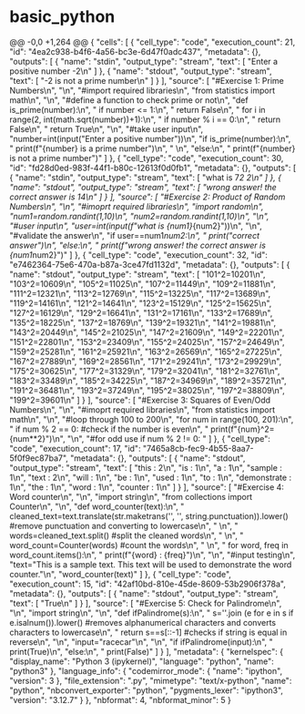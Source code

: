 # basic_python
@@ -0,0 +1,264 @@
{
 "cells": [
  {
   "cell_type": "code",
   "execution_count": 21,
   "id": "4ea2c938-b4f6-4a56-bc3e-6d47f0adc437",
   "metadata": {},
   "outputs": [
    {
     "name": "stdin",
     "output_type": "stream",
     "text": [
      "Enter a positive number -2\n"
     ]
    },
    {
     "name": "stdout",
     "output_type": "stream",
     "text": [
      "-2 is not a prime number\n"
     ]
    }
   ],
   "source": [
    "#Exercise 1: Prime Numbers\n",
    "\n",
    "#import required libraries\n",
    "from statistics import math\n",
    "\n",
    "#define a function to check prime or not\n",
    "def is_prime(number):\n",
    "    if number <= 1:\n",
    "        return False\n",
    "    for i in range(2, int(math.sqrt(number))+1):\n",
    "        if number % i == 0:\n",
    "            return False\n",
    "    return True\n",
    "\n",
    "#take user input\n",
    "number=int(input(\"Enter a positive number\"))\n",
    "if is_prime(number):\n",
    "    print(f\"{number} is a prime number\")\n",
    "    \n",
    "else:\n",
    "    print(f\"{number} is not a prime number\")"
   ]
  },
  {
   "cell_type": "code",
   "execution_count": 30,
   "id": "fd28d0ed-983f-44f1-b80c-12613f0d0fb1",
   "metadata": {},
   "outputs": [
    {
     "name": "stdin",
     "output_type": "stream",
     "text": [
      "what is 7*2 2\n"
     ]
    },
    {
     "name": "stdout",
     "output_type": "stream",
     "text": [
      "wrong answer! the correct answer is 14\n"
     ]
    }
   ],
   "source": [
    "#Exercise 2: Product of Random Numbers\n",
    "\n",
    "#imoprt required libraries\n",
    "import random\n",
    "num1=random.randint(1,10)\n",
    "num2=random.randint(1,10)\n",
    "\n",
    "#user input\n",
    "user=int(input(f\"what is {num1}*{num2}\"))\n",
    "\n",
    "#validate the answer\n",
    "if user==num1*num2:\n",
    "    print(\"correct answer\")\n",
    "else:\n",
    "    print(f\"wrong answer! the correct answer is {num1*num2}\")"
   ]
  },
  {
   "cell_type": "code",
   "execution_count": 32,
   "id": "e7462364-75e6-470a-b87a-3ce47fd1132d",
   "metadata": {},
   "outputs": [
    {
     "name": "stdout",
     "output_type": "stream",
     "text": [
      "101^2=10201\n",
      "103^2=10609\n",
      "105^2=11025\n",
      "107^2=11449\n",
      "109^2=11881\n",
      "111^2=12321\n",
      "113^2=12769\n",
      "115^2=13225\n",
      "117^2=13689\n",
      "119^2=14161\n",
      "121^2=14641\n",
      "123^2=15129\n",
      "125^2=15625\n",
      "127^2=16129\n",
      "129^2=16641\n",
      "131^2=17161\n",
      "133^2=17689\n",
      "135^2=18225\n",
      "137^2=18769\n",
      "139^2=19321\n",
      "141^2=19881\n",
      "143^2=20449\n",
      "145^2=21025\n",
      "147^2=21609\n",
      "149^2=22201\n",
      "151^2=22801\n",
      "153^2=23409\n",
      "155^2=24025\n",
      "157^2=24649\n",
      "159^2=25281\n",
      "161^2=25921\n",
      "163^2=26569\n",
      "165^2=27225\n",
      "167^2=27889\n",
      "169^2=28561\n",
      "171^2=29241\n",
      "173^2=29929\n",
      "175^2=30625\n",
      "177^2=31329\n",
      "179^2=32041\n",
      "181^2=32761\n",
      "183^2=33489\n",
      "185^2=34225\n",
      "187^2=34969\n",
      "189^2=35721\n",
      "191^2=36481\n",
      "193^2=37249\n",
      "195^2=38025\n",
      "197^2=38809\n",
      "199^2=39601\n"
     ]
    }
   ],
   "source": [
    "#Exercise 3: Squares of Even/Odd Numbers\n",
    "\n",
    "#imoprt required libraries\n",
    "from statistics import math\n",
    "\n",
    "#loop through 100 to 200\n",
    "for num in range(100, 201):\n",
    "    if num % 2 == 0:   #check if the number is even\n",
    "        print(f\"{num}^2={num**2}\")\n",
    "\n",
    "#for odd use if num % 2 != 0: "
   ]
  },
  {
   "cell_type": "code",
   "execution_count": 17,
   "id": "7465a8cb-fec9-4b55-8aa7-5f0f9ec87ba7",
   "metadata": {},
   "outputs": [
    {
     "name": "stdout",
     "output_type": "stream",
     "text": [
      "this : 2\n",
      "is : 1\n",
      "a : 1\n",
      "sample : 1\n",
      "text : 2\n",
      "will : 1\n",
      "be : 1\n",
      "used : 1\n",
      "to : 1\n",
      "demonstrate : 1\n",
      "the : 1\n",
      "word : 1\n",
      "counter : 1\n"
     ]
    }
   ],
   "source": [
    "#Exercise 4: Word counter\n",
    "\n",
    "import string\n",
    "from collections import Counter\n",
    "\n",
    "def word_counter(text):\n",
    "    cleaned_text=text.translate(str.maketrans('', '', string.punctuation)).lower()    #remove punctuation and converting to lowercase\n",
    "    \n",
    "    words=cleaned_text.split()     #split the cleaned words\n",
    "    \n",
    "    word_count=Counter(words)      #count the words\n",
    "    \n",
    "    for word, freq in word_count.items():\n",
    "        print(f\"{word} : {freq}\")\n",
    "\n",
    "#input testing\n",
    "text=\"This is a sample text. This text will be used to demonstrate the word counter.\"\n",
    "word_counter(text)"
   ]
  },
  {
   "cell_type": "code",
   "execution_count": 15,
   "id": "42af10bd-810e-45de-8609-53b2906f378a",
   "metadata": {},
   "outputs": [
    {
     "name": "stdout",
     "output_type": "stream",
     "text": [
      "True\n"
     ]
    }
   ],
   "source": [
    "#Exercise 5: Check for Palindrome\n",
    "\n",
    "import string\n",
    "\n",
    "def ifPalindrome(s):\n",
    "    s=''.join (e for e in s if e.isalnum()).lower()   #removes alphanumerical characters and converts characters to lowercase\n",
    "    return s==s[::-1]     #checks if string is equal in reverse\n",
    "\n",
    "input=\"racecar\"\n",
    "\n",
    "if ifPalindrome(input):\n",
    "   print(True)\n",
    "else:\n",
    "    print(False)"
   ]
  }
 ],
 "metadata": {
  "kernelspec": {
   "display_name": "Python 3 (ipykernel)",
   "language": "python",
   "name": "python3"
  },
  "language_info": {
   "codemirror_mode": {
    "name": "ipython",
    "version": 3
   },
   "file_extension": ".py",
   "mimetype": "text/x-python",
   "name": "python",
   "nbconvert_exporter": "python",
   "pygments_lexer": "ipython3",
   "version": "3.12.7"
  }
 },
 "nbformat": 4,
 "nbformat_minor": 5
}

